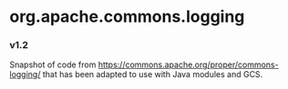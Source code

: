 # org.apache.commons.logging
### v1.2

Snapshot of code from https://commons.apache.org/proper/commons-logging/
that has been adapted to use with Java modules and GCS.
